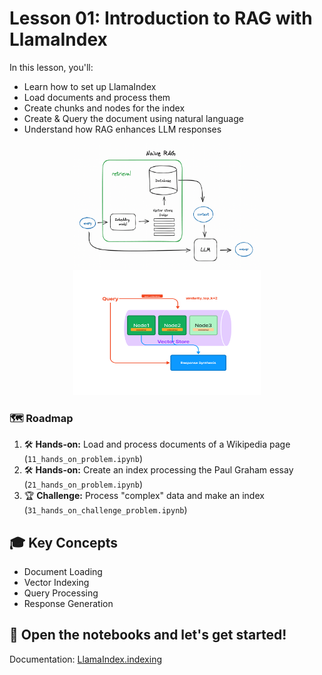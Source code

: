 # Lesson 01: Introduction to RAG with LlamaIndex

In this lesson, you'll:

-   Learn how to set up LlamaIndex
-   Load documents and process them
-   Create chunks and nodes for the index
-   Create & Query the document using natural language
-   Understand how RAG enhances LLM responses

<p align="center">
    <img style="width:300px;height:200px" src="../img/base_rag.png"/>
    <img style="width:300px;height:200px" src="../img/01_vector_store_query.png"/>
</p>

### 🗺️ Roadmap

1. 🛠️ **Hands-on:** Load and process documents of a Wikipedia page (`11_hands_on_problem.ipynb`)
2. 🛠️ **Hands-on:** Create an index processing the Paul Graham essay (`21_hands_on_problem.ipynb`)
3. 🏆 **Challenge:** Process "complex" data and make an index (`31_hands_on_challenge_problem.ipynb`)

## 🎓 Key Concepts

-   Document Loading
-   Vector Indexing
-   Query Processing
-   Response Generation

## 🚀 Open the notebooks and let's get started!

Documentation: [LlamaIndex.indexing](https://docs.llamaindex.ai/en/stable/module_guides/indexing/)
